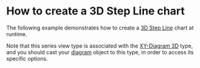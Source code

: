 # How to create a 3D Step Line chart


<p>The following example demonstrates how to create a <a href="http://devexpress.com/Help/Content.aspx?help=XtraCharts&document=CustomDocument2986.htm">3D Step Line</a> chart at runtime.</p><p>Note that this series view type is associated with the <a href="http://devexpress.com/Help/Content.aspx?help=XtraCharts&document=CustomDocument5909.htm">XY-Diagram 3D</a> type, and you should cast your <a href="http://devexpress.com/Help/Content.aspx?help=XtraCharts&document=CustomDocument6017.htm">diagram</a> object to this type, in order to access its specific options.</p>

<br/>


